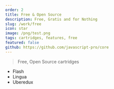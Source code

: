 ```yaml
---
order: 2
title: Free & Open Source
description: Free, Gratis and for Nothing
slug: /work/free
icon: star
image: /png/test.png
tags: cartridges, features, free
featured: false
github: https://github.com/javascript-pro/core
---
```


> Free, Open Source cartridges

- Flash
- Lingua
- Uberedux
